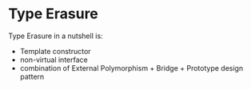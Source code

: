 # Type Erasure

Type Erasure in a nutshell is:

- Template constructor
- non-virtual interface
- combination of External Polymorphism + Bridge + Prototype design pattern
